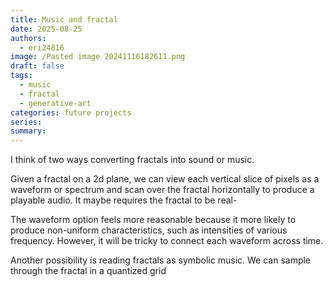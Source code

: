 ```yaml
---
title: Music and fractal
date: 2025-08-25
authors:
  - eri24816
image: /Pasted image 20241116182611.png
draft: false
tags:
  - music
  - fractal
  - generative-art
categories: future projects
series: 
summary:
---
```

I think of two ways converting fractals into sound or music.

Given a fractal on a 2d plane, we can view each vertical slice of pixels as a waveform or spectrum and scan over the fractal horizontally to produce a playable audio. It maybe requires the fractal to be real-

The waveform option feels more reasonable because it more likely to produce non-uniform characteristics, such as intensities of various frequency. However, it will be tricky to connect each waveform across time.

Another possibility is reading fractals as symbolic music. We can sample through the fractal in a quantized grid 
